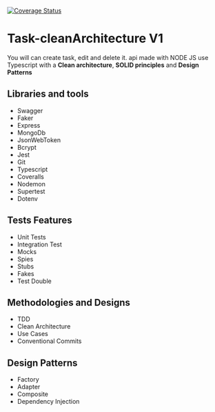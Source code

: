 [![Coverage Status](https://coveralls.io/repos/github/ElianMontenegro/Task-cleanArchitecture/badge.svg?branch=main)](https://coveralls.io/github/ElianMontenegro/Task-cleanArchitecture?branch=main)

# Task-cleanArchitecture V1
You will can create task, edit and delete it. api made with NODE JS use Typescript with a **Clean architecture**, **SOLID principles** and **Design Patterns**

## Libraries and tools
- Swagger
- Faker
- Express
- MongoDb
- JsonWebToken
- Bcrypt
- Jest
- Git
- Typescript
- Coveralls
- Nodemon
- Supertest
- Dotenv

## Tests Features 
- Unit Tests
- Integration Test 
- Mocks
- Spies
- Stubs
- Fakes
- Test Double

## Methodologies and Designs
- TDD
- Clean Architecture
- Use Cases
- Conventional Commits

## Design Patterns
- Factory
- Adapter
- Composite
- Dependency Injection
